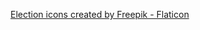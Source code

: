 <a href="https://www.flaticon.com/free-icons/election" title="election icons">Election icons created by Freepik - Flaticon</a>